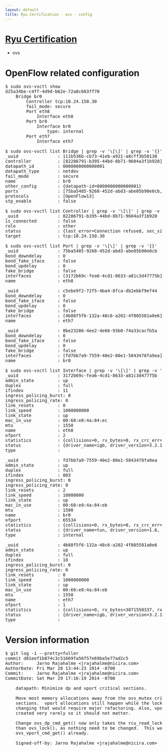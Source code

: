 ```yaml
---
layout: default
title: Ryu Certification - ovs - config
---
```

# [Ryu Certification](http://osrg.github.io/ryu/certification.html)
* ovs 

# OpenFlow related configuration
<pre>
$ sudo ovs-vsctl show
d25a34be-c4ff-4d9d-b62e-72a8c603ff70
    Bridge br0
        Controller tcp:10.24.150.30
        fail_mode: secure
        Port eth8
            Interface eth8
        Port br0
            Interface br0
                type: internal
        Port eth7
            Interface eth7

$ sudo ovs-vsctl list Bridge | grep -v '\[\]' | grep -v '{}'
_uuid               : 111b536b-cb73-41eb-a921-a8cff3b50130
controller          : [82286791-b395-44bd-8b71-9604a3f1b920]
datapath_id         : 0000000000000001
datapath_type       : netdev
fail_mode           : secure
name                : br0
other_config        : {datapath-id=0000000000000001}
ports               : [75ba5485-9268-452d-abd3-abe05b90e0cb, 8be23206-4ee2-4e66-93b0-74a33cacfb5a, c5ebe9f2-72f5-4ba4-8fca-db2ebbf9ef44]
protocols           : [OpenFlow13]
stp_enable          : false

$ sudo ovs-vsctl list Controller | grep -v '\[\]' | grep -v '{}'
_uuid               : 82286791-b395-44bd-8b71-9604a3f1b920
is_connected        : false
role                : other
status              : {last_error=Connection refused, sec_since_connect=306, sec_since_disconnect=2, state=BACKOFF}
target              : tcp:10.24.150.30

$ sudo ovs-vsctl list Port | grep -v '\[\]' | grep -v '{}'
_uuid               : 75ba5485-9268-452d-abd3-abe05b90e0cb
bond_downdelay      : 0
bond_fake_iface     : false
bond_updelay        : 0
fake_bridge         : false
interfaces          : [3172b69c-fea6-4cd1-8633-a81c3d47775b]
name                : eth8

_uuid               : c5ebe9f2-72f5-4ba4-8fca-db2ebbf9ef44
bond_downdelay      : 0
bond_fake_iface     : false
bond_updelay        : 0
fake_bridge         : false
interfaces          : [4b88f5f6-132a-48c6-a202-4f805581a0e6]
name                : eth7

_uuid               : 8be23206-4ee2-4e66-93b0-74a33cacfb5a
bond_downdelay      : 0
bond_fake_iface     : false
bond_updelay        : 0
fake_bridge         : false
interfaces          : [fd7bb7a9-7559-40e2-80e1-5843478fa9ea]
name                : br0

$ sudo ovs-vsctl list Interface | grep -v '\[\]' | grep -v '{}'
_uuid               : 3172b69c-fea6-4cd1-8633-a81c3d47775b
admin_state         : up
duplex              : full
ifindex             : 11
ingress_policing_burst: 0
ingress_policing_rate: 0
link_resets         : 0
link_speed          : 1000000000
link_state          : up
mac_in_use          : 00:60:e0:4a:84:ec
mtu                 : 1550
name                : eth8
ofport              : 2
statistics          : {collisions=0, rx_bytes=0, rx_crc_err=0, rx_dropped=0, rx_errors=0, rx_frame_err=0, rx_over_err=0, rx_packets=0, tx_bytes=6156667, tx_dropped=0, tx_errors=0, tx_packets=65629}
status              : {driver_name=igb, driver_version=3.2.10-k, firmware_version=3.10-0}
type                : 

_uuid               : fd7bb7a9-7559-40e2-80e1-5843478fa9ea
admin_state         : up
duplex              : full
ifindex             : 803
ingress_policing_burst: 0
ingress_policing_rate: 0
link_resets         : 2
link_speed          : 10000000
link_state          : up
mac_in_use          : 00:60:e0:4a:84:eb
mtu                 : 1500
name                : br0
ofport              : 65534
statistics          : {collisions=0, rx_bytes=0, rx_crc_err=0, rx_dropped=0, rx_errors=0, rx_frame_err=0, rx_over_err=0, rx_packets=0, tx_bytes=0, tx_dropped=0, tx_errors=0, tx_packets=0}
status              : {driver_name=tun, driver_version=1.6, firmware_version=N/A}
type                : internal

_uuid               : 4b88f5f6-132a-48c6-a202-4f805581a0e6
admin_state         : up
duplex              : full
ifindex             : 10
ingress_policing_burst: 0
ingress_policing_rate: 0
link_resets         : 0
link_speed          : 1000000000
link_state          : up
mac_in_use          : 00:60:e0:4a:84:eb
mtu                 : 1550
name                : eth7
ofport              : 1
statistics          : {collisions=0, rx_bytes=3071550337, rx_crc_err=0, rx_dropped=0, rx_errors=0, rx_frame_err=0, rx_over_err=0, rx_packets=72719335, tx_bytes=0, tx_dropped=0, tx_errors=0, tx_packets=0}
status              : {driver_name=igb, driver_version=3.2.10-k, firmware_version=3.10-0}
type                : 
</pre>

# Version information
<pre>
$ git log -1 --pretty=fuller
commit d81eef1b874c3c51669fa56f57e69ba5e77ad2c5
Author:     Jarno Rajahalme &lt;jrajahalme@nicira.com&gt;
AuthorDate: Fri Mar 28 13:44:23 2014 -0700
Commit:     Jarno Rajahalme &lt;jrajahalme@nicira.com&gt;
CommitDate: Sat Mar 29 17:16:19 2014 -0700

    datapath: Minimize dp and vport critical sections.
    
    Move most memory allocations away from the ovs_mutex critical
    sections.  vport allocations still happen while the lock is taken, as
    changing that would require major refactoring. Also, vports are
    created very rarely so it should not matter.
    
    Change ovs_dp_cmd_get() now only takes the rcu_read_lock(), rather
    than ovs_lock(), as nothing need to be changed.  This was done by
    ovs_vport_cmd_get() already.
    
    Signed-off-by: Jarno Rajahalme &lt;jrajahalme@nicira.com&gt;
</pre>
